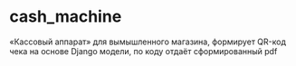 # cash_machine
 «Кассовый аппарат» для вымышленного магазина, формирует QR-код чека на основе Django модели, по коду отдаёт сформированный pdf
